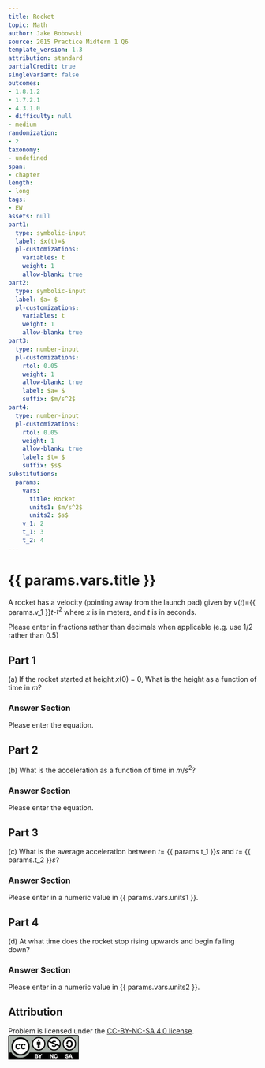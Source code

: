```yaml
---
title: Rocket
topic: Math
author: Jake Bobowski
source: 2015 Practice Midterm 1 Q6
template_version: 1.3
attribution: standard
partialCredit: true
singleVariant: false
outcomes:
- 1.8.1.2
- 1.7.2.1
- 4.3.1.0
- difficulty: null
- medium
randomization:
- 2
taxonomy:
- undefined
span:
- chapter
length:
- long
tags:
- EW
assets: null
part1:
  type: symbolic-input
  label: $x(t)=$
  pl-customizations:
    variables: t
    weight: 1
    allow-blank: true
part2:
  type: symbolic-input
  label: $a= $
  pl-customizations:
    variables: t
    weight: 1
    allow-blank: true
part3:
  type: number-input
  pl-customizations:
    rtol: 0.05
    weight: 1
    allow-blank: true
    label: $a= $
    suffix: $m/s^2$
part4:
  type: number-input
  pl-customizations:
    rtol: 0.05
    weight: 1
    allow-blank: true
    label: $t= $
    suffix: $s$
substitutions:
  params:
    vars:
      title: Rocket
      units1: $m/s^2$
      units2: $s$
    v_1: 2
    t_1: 3
    t_2: 4
---
```

# {{ params.vars.title }}
A rocket has a velocity (pointing away from the launch pad) given by $v(t)$={{ params.v_1 }}$t$-$t^2$
where $x$ is in meters, and $t$ is in seconds.

Please enter in fractions rather than decimals when applicable (e.g. use 1/2 rather than 0.5)

## Part 1

(a) If the rocket started at height $x(0)$ = 0, What is the height as a function of time in $m$?

### Answer Section

Please enter the equation.

## Part 2

(b) What is the acceleration as a function of time in $m/s^2$?

### Answer Section

Please enter the equation.

## Part 3

(c) What is the average acceleration between $t =$ {{ params.t_1 }}$s$ and $t =$ {{ params.t_2 }}$s$?

### Answer Section

Please enter in a numeric value in {{ params.vars.units1 }}.

## Part 4

(d) At what time does the rocket stop rising upwards and begin falling down?

### Answer Section

Please enter in a numeric value in {{ params.vars.units2 }}.

## Attribution

Problem is licensed under the [CC-BY-NC-SA 4.0 license](https://creativecommons.org/licenses/by-nc-sa/4.0/).<br> ![The Creative Commons 4.0 license requiring attribution-BY, non-commercial-NC, and share-alike-SA license.](https://raw.githubusercontent.com/firasm/bits/master/by-nc-sa.png)